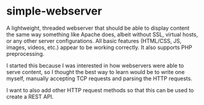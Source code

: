 # simple-webserver
A lightweight, threaded webserver that should be able to display content the same way something like Apache does, albeit without SSL, virtual hosts, or any other server configurations. All basic features (HTML/CSS, JS, images, videos, etc.) appear to be working correctly. It also supports PHP preprocessing.

I started this because I was interested in how webservers were able to serve content, so I thought the best way to learn would be to write one myself, manually accepting TCP requests and parsing the HTTP requests.

I want to also add other HTTP request methods so that this can be used to create a REST API.
